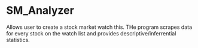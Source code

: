 # SM_Analyzer
Allows user to create a stock market watch this. THe program scrapes data for every stock on the watch list and provides descriptive/inferrential statistics.
